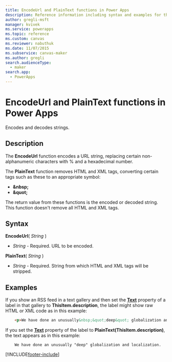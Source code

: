 ```yaml
---
title: EncodeUrl and PlainText functions in Power Apps
description: Reference information including syntax and examples for the EncodeUrl and PlainText functions in Power Apps.
author: gregli-msft
manager: kvivek
ms.service: powerapps
ms.topic: reference
ms.custom: canvas
ms.reviewer: nabuthuk
ms.date: 11/07/2015
ms.subservice: canvas-maker
ms.author: gregli
search.audienceType: 
  - maker
search.app: 
  - PowerApps
---
```

# EncodeUrl and PlainText functions in Power Apps
Encodes and decodes strings.

## Description
The **EncodeUrl** function encodes a URL string, replacing certain non-alphanumeric characters with % and a hexadecimal number.  

The **PlainText** function removes HTML and XML tags, converting certain tags such as these to an appropriate symbol:

* **&amp;nbsp;**
* **&amp;quot;**

The return value from these functions is the encoded or decoded string. This function doesn't remove all HTML and XML tags. 

## Syntax
**EncodeUrl**( *String* )

* *String* - Required.  URL to be encoded.

**PlainText**( *String* )

* *String* - Required. String from which HTML and XML tags will be stripped.

## Examples
If you show an RSS feed in a text gallery and then set the **[Text](../controls/properties-core.md)** property of a label in that gallery to **ThisItem.description**, the label might show raw HTML or XML code as in this example:

```html
    <p>We have done an unusually&nbsp;&quot;deep&quot; globalization and localization.</p>
```

If you set the **[Text](../controls/properties-core.md)** property of the label to **PlainText(ThisItem.description)**, the text appears as in this example:

```
    We have done an unusually "deep" globalization and localization.
```

[!INCLUDE[footer-include](../../../includes/footer-banner.md)]